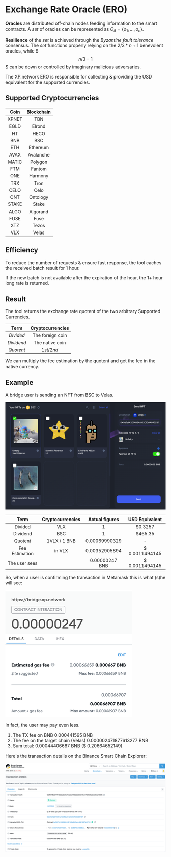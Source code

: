 # Exchange Rate Oracle (ERO)

**Oracles** are distributed off-chain nodes feeding information to the smart contracts. A *set* of oracles can be represented as $O_\delta = \{o_1, ..., o_n\}$.

**Resilience** of the *set* is achieved through the *Byzantine fault tolerance* consensus. The *set* functions properly relying on the $2/3*n + 1$ benevolent oracles, while $$$ n/3-1 $$$ can be down or controlled by imaginary malicious adversaries.

The XP.network ERO is responsible for collecting & providing the USD equivalent for the supported currencies.

## Supported Cryptocurrencies

| Coin | Blockchain |
|:-:|:-:|
|XPNET|TBN |
|EGLD|Elrond|
|HT|HECO|
|BNB|BSC|
|ETH|Ethereum|
|AVAX|Avalanche|
|MATIC|Polygon |
|FTM|Fantom |
|ONE|Harmony |
|TRX|Tron |
|CELO|Celo |
|ONT|Ontology |
|STAKE|Stake |
|ALGO|Algorand |
|FUSE|Fuse |
|XTZ|Tezos |
|VLX|Velas |

## Efficiency

To reduce the number of requests & ensure fast response, the tool caches the received batch result for 1 hour.

If the new batch is not available after the expiration of the hour, the 1+ hour long rate is returned.

## Result

The tool returns the exchange rate quotent of the two arbitrary Supported Currencies.

| Term | Cryptocurrencies |
|:-:|:-:|
| $Divided$ | The foreign coin |
| $Dividend$ | The native coin |
| $Quotent$ | $1st / 2nd$ |

We can multiply the fee estimation by the quotent and get the fee in the native currency.

## Example

A bridge user is sending an NFT from BSC to Velas. 

![Bridge NFTs View](assets/3.png)

| Term | Cryptocurrencies | Actual figures | USD Equivalent |
|:-:|:-:|:-:|:-:|
| Divided | VLX | 1 | $0.3257 |
| Dividend | BSC | 1 | $465.35 |
| Quotent |  1VLX /  1 BNB | 0.00069990329 | - |
| Fee Estimation | in VLX | 0.00352905894 | $ 0.0011494145 |
| The user sees | | 0.00000247 BNB | $ 0.0011494145 |

So, when a user is confirming the transaction in Metamask this is what (s)he will see:

![Metamask View](assets/4.png)

In fact, the user may pay even less. 
1. The TX fee on BNB 0.000441595 BNB
2. The fee on the target chain (Velas) 0.000002471877613277 BNB 
3. Sum total: 0.00044406687 BNB ($ 0.20664652149)

Here's the transaction details on the Binance Smart Chain Explorer:

![Fees on BSC](assets/5.png)
